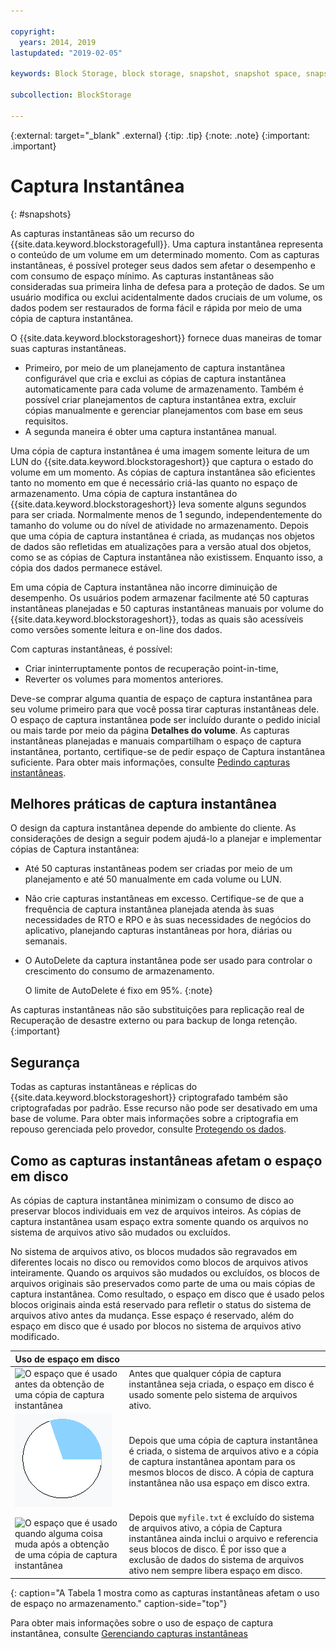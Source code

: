 ```yaml
---

copyright:
  years: 2014, 2019
lastupdated: "2019-02-05"

keywords: Block Storage, block storage, snapshot, snapshot space, snapshot best practices, snapshot usage,

subcollection: BlockStorage

---
```

{:external: target="_blank" .external}
{:tip: .tip}
{:note: .note}
{:important: .important}

# Captura Instantânea
{: #snapshots}

As capturas instantâneas são um recurso do {{site.data.keyword.blockstoragefull}}. Uma captura instantânea representa o conteúdo de um volume em um determinado momento. Com as capturas instantâneas, é possível proteger seus dados sem afetar o desempenho e com consumo de espaço mínimo. As capturas instantâneas são consideradas sua primeira linha de defesa para a proteção de dados. Se um usuário modifica ou exclui acidentalmente dados cruciais de um volume, os dados podem ser restaurados de forma fácil e rápida por meio de uma cópia de captura instantânea.

O {{site.data.keyword.blockstorageshort}} fornece duas maneiras de tomar suas capturas instantâneas.

* Primeiro, por meio de um planejamento de captura instantânea configurável que cria e exclui as cópias de captura
instantânea automaticamente para cada volume de armazenamento. Também é possível criar planejamentos de captura instantânea extra, excluir cópias manualmente e gerenciar planejamentos com base em seus requisitos.
* A segunda maneira é obter uma captura instantânea manual.

Uma cópia de captura instantânea é uma imagem somente leitura de um LUN do {{site.data.keyword.blockstorageshort}} que captura o estado do volume em um momento. As cópias de captura instantânea são eficientes tanto no momento em que é necessário criá-las quanto no espaço de armazenamento. Uma cópia de captura instantânea do {{site.data.keyword.blockstorageshort}} leva somente alguns segundos para ser criada. Normalmente menos de 1 segundo, independentemente do tamanho do volume ou do nível de atividade no armazenamento. Depois que uma cópia de captura instantânea é criada, as mudanças nos objetos de dados são refletidas em atualizações para a versão atual dos objetos, como se as cópias de Captura instantânea não existissem. Enquanto isso, a cópia dos dados permanece estável.

Em uma cópia de Captura instantânea não incorre diminuição de desempenho. Os usuários podem armazenar facilmente até 50 capturas instantâneas planejadas e 50 capturas instantâneas manuais por volume do {{site.data.keyword.blockstorageshort}}, todas as quais são acessíveis como versões somente leitura e on-line dos dados.

Com capturas instantâneas, é possível:

- Criar ininterruptamente pontos de recuperação point-in-time,
- Reverter os volumes para momentos anteriores.

Deve-se comprar alguma quantia de espaço de captura instantânea para seu volume primeiro para que você possa tirar capturas instantâneas dele. O espaço de captura instantânea pode ser incluído durante o pedido inicial ou mais tarde por meio da página **Detalhes do volume**. As capturas instantâneas planejadas e manuais compartilham o espaço de captura instantânea, portanto, certifique-se de pedir espaço de Captura instantânea suficiente. Para obter mais informações, consulte [Pedindo capturas instantâneas](/docs/infrastructure/BlockStorage?topic=BlockStorage-orderingsnapshots).

## Melhores práticas de captura instantânea

O design da captura instantânea depende do ambiente do cliente. As considerações de design a seguir podem ajudá-lo a planejar e implementar cópias de Captura instantânea:
- Até 50 capturas instantâneas podem ser criadas por meio de um planejamento e até 50 manualmente em cada volume ou LUN.
- Não crie capturas instantâneas em excesso. Certifique-se de que a frequência de captura instantânea planejada atenda às suas necessidades de RTO e RPO e às suas necessidades de negócios do aplicativo, planejando capturas instantâneas por hora, diárias ou semanais.
- O AutoDelete da captura instantânea pode ser usado para controlar o crescimento do consumo de armazenamento. <br/>

  O limite de AutoDelete é fixo em 95%.
  {:note}

As capturas instantâneas não são substituições para replicação real de Recuperação de desastre externo ou para backup de longa retenção.
{:important}

## Segurança

Todas as capturas instantâneas e réplicas do {{site.data.keyword.blockstorageshort}} criptografado também são criptografadas por padrão. Esse recurso não pode ser desativado em uma base de volume. Para obter mais informações sobre a criptografia em repouso gerenciada pelo provedor, consulte [Protegendo os dados](/docs/infrastructure/BlockStorage?topic=BlockStorage-encryption).

## Como as capturas instantâneas afetam o espaço em disco

As cópias de captura instantânea minimizam o consumo de disco ao preservar blocos individuais em vez de arquivos inteiros. As cópias de captura instantânea usam espaço extra somente quando os arquivos no sistema de arquivos ativo são mudados ou excluídos.

No sistema de arquivos ativo, os blocos mudados são regravados em diferentes locais no disco ou removidos como blocos de arquivos ativos inteiramente. Quando os arquivos são mudados ou excluídos, os blocos de arquivos originais são preservados como parte de uma ou mais cópias de captura instantânea. Como resultado, o espaço em disco que é usado pelos blocos originais ainda está reservado para refletir o status do sistema de arquivos ativo antes da mudança. Esse espaço é reservado, além do espaço em disco que é usado por blocos no sistema de arquivos ativo modificado.


| Uso de espaço em disco |   |
|-----|-----|
| ![O espaço que é usado antes da obtenção de uma cópia de captura instantânea](/images/bfcircle1.png "Antes da captura instantânea") | Antes que qualquer cópia de captura instantânea seja criada, o espaço em disco é usado somente pelo sistema de arquivos ativo. |
| ![O espaço que é usado quando uma cópia de captura instantânea é obtida](/images/bfcircle3.png "Após a cópia de captura instantânea") | Depois que uma cópia de captura instantânea é criada, o sistema de arquivos ativo e a cópia de captura instantânea apontam para os mesmos blocos de disco. A cópia de captura instantânea não usa espaço em disco extra.  |
| ![O espaço que é usado quando alguma coisa muda após a obtenção de uma cópia de captura instantânea](/images/bfcircle2.png "Mudanças após a cópia de captura instantânea") | Depois que `myfile.txt` é excluído do sistema de arquivos ativo, a cópia de Captura instantânea ainda inclui o arquivo e referencia seus blocos de disco. É por isso que a exclusão de dados do sistema de arquivos ativo nem sempre libera espaço em disco. |
{: caption="A Tabela 1 mostra como as capturas instantâneas afetam o uso de espaço no armazenamento." caption-side="top"}

Para obter mais informações sobre o uso de espaço de captura instantânea, consulte [Gerenciando capturas instantâneas](/docs/infrastructure/BlockStorage?topic=BlockStorage-managingSnapshots)
